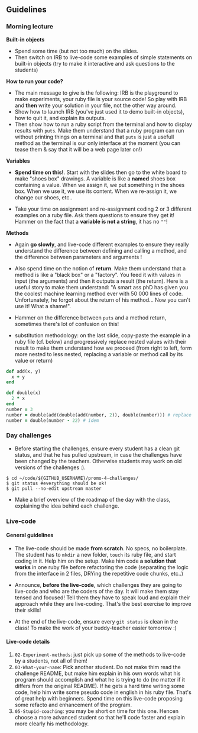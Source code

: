 ## Guidelines

### Morning lecture

**Built-in objects**

- Spend some time (but not too much) on the slides.
- Then switch on IRB to live-code some examples of simple statements on built-in objects (try to make it interactive and ask questions to the students)

**How to run your code?**

- The main message to give is the following: IRB is the playground to make experiments, your ruby file is your source code! So play with IRB and **then** write your solution in your file, not the other way around.
- Show how to launch IRB (you've just used it to demo built-in objects), how to quit it, and explain its outputs.
- Then show how to run a ruby script from the terminal and how to display results with `puts`. Make them understand that a ruby program can run without printing things on a terminal and that `puts` is just a usefull method as the terminal is our only interface at the moment (you can tease them & say that it will be a web page later on!)

**Variables**

- **Spend time on this!**. Start with the slides then go to the white board to make "shoes box" drawings. A variable is like a **named** shoes box containing a value. When we assign it, we put something in the shoes box. When we use it, we use its content. When we re-assign it, we change our shoes, etc..

- Take your time on assignment and re-assignment coding 2 or 3 different examples on a ruby file. Ask them questions to ensure they get it! Hammer on the fact that a **variable is not a string**, it has no `""`!

**Methods**

- Again **go slowly**, and live-code different examples to ensure they  really understand the difference between defining and calling a method, and the difference between parameters and arguments !

- Also spend time on the notion of **return**. Make them understand that a method is like a "black box" or a "factory". You feed it with values in input (the arguments) and then it outputs a result (the return). Here is a useful story to make them understand: "A smart ass phD has given you the coolest machine learning method ever with 50 000 lines of code. Unfortunately, he forgot about the return of his method... Now you can't use it! What a shame!".

- Hammer on the difference between `puts` and a method return, sometimes there's lot of confusion on this!

- substitution methodology: on the last slide, copy-paste the example in a ruby file (cf. below) and progressively replace nested values with their result to make them understand how we proceed (from right to left, form more nested to less nested, replacing a variable or method call by its value or return)

```ruby
def add(x, y)
  x + y
end

def double(x)
  2 * x
end
number = 3
number = double(add(double(add(number, 2)), double(number))) # replace step-by-step each part by its value
number = double(number - 22) # idem
```


### Day challenges
- Before starting the challenges, ensure every student has a clean git status, and that he has pulled upstream, in case the challenges have been changed by the teachers. Otherwise students may work on old versions of the challenges :).

```
$ cd ~/code/${GITHUB_USERNAME}/promo-4-challenges/
$ git status #everything should be ok!
$ git pull --no-edit upstream master
```

- Make a brief overview of the roadmap of the day with the class, explaining the idea behind each challenge.

### Live-code

#### General guidelines
- The live-code should be made **from scratch**. No specs, no boilerplate. The student has to `mkdir` a new folder, `touch` its ruby file, and start coding in it. Help him on the setup. Make him code **a solution that works** in one ruby file before refactoring the code (separating the logic from the interface in 2 files, DRYing the repetitive code chunks, etc..)

- Announce, **before the live-code**, which challenges they are going to live-code and who are the coders of the day. It will make them stay tensed and focused! Tell them they have to speak loud and explain their approach while they are live-coding. That's the best exercise to improve their skills!

- At the end of the live-code, ensure every `git status` is clean in the class! To make the work of your buddy-teacher easier tomorrow :)


#### Live-code details

1. `02-Experiment-methods`: just pick up some of the methods to live-code by a students, not all of them!
1. `03-What-your-name`: Pick another student. Do not make thim read the challenge README, but make him explain in his own words what his program should accomplish and what he is trying to do (no matter if it differs from the original README). If he gets a hard time writing some code, help him write some pseudo code in english in his ruby file. That's of great help with beginners. Spend time on this live-code proposing some refacto and enhancement of the program.
1. `05-Stupid-coaching`: you may be short on time for this one. Hencen choose a more advanced student so that he'll code faster and explain more clearly his methodology.


